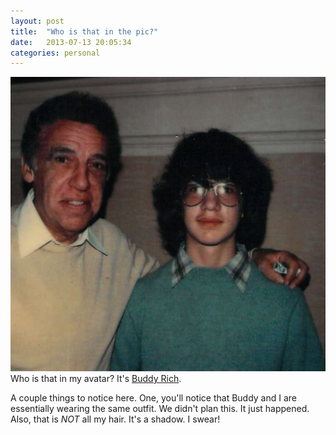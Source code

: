```yaml
---
layout: post
title:  "Who is that in the pic?"
date:   2013-07-13 20:05:34
categories: personal
---
```


![Me and Buddy](/images/buddy_me.jpeg)
Who is that in my avatar? It's [Buddy Rich](http://en.wikipedia.org/wiki/Buddy_Rich).

A couple things to notice here. One, you'll notice that Buddy and I are essentially wearing the same outfit. We didn't plan this. It just happened. Also, that is *NOT* all my hair. It's a shadow. I swear!

